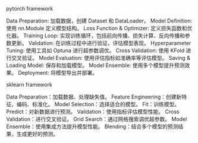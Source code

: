 pytorch framework

Data Preparation: 加载数据，创建 Dataset 和 DataLoader。
Model Definition: 使用 nn.Module 定义模型结构。
Loss Function & Optimizer: 定义损失函数和优化器。
Training Loop: 实现训练循环，包括前向传播、损失计算、反向传播和参数更新。
Validation: 在训练过程中进行验证，评估模型表现。
Hyperparameter Tuning: 使用工具如 Optuna 进行超参数调优。
Cross Validation: 使用 KFold 进行交叉验证。
Model Evaluation: 使用评估指标如准确率等评估模型。
Saving & Loading Model: 保存和加载模型。
Model Ensemble: 使用多个模型提升预测效果。
Deployment: 将模型导出并部署。


sklearn framework

Data Preparation：加载数据、处理缺失值。
Feature Engineering：创建新特征、编码、标准化。
Model Selection：选择适合的模型。
Fit：训练模型。
Predict：对新数据进行预测。
Validation：使用指标评估模型性能。
Cross Validation：进行交叉验证。
Grid Search：通过网格搜索调优超参数。
Model Ensemble：使用集成方法提升模型性能。
Blending：结合多个模型的预测结果，生成更好的预测。







